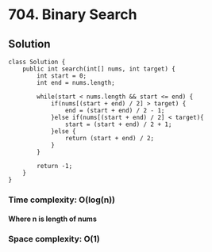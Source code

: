 # 704. Binary Search
## Solution
```
class Solution {
    public int search(int[] nums, int target) {
        int start = 0;
    	int end = nums.length;
    	
    	while(start < nums.length && start <= end) {
    		if(nums[(start + end) / 2] > target) {
    			end = (start + end) / 2 - 1;
    		}else if(nums[(start + end) / 2] < target){
    			start = (start + end) / 2 + 1;
    		}else {
    			return (start + end) / 2;
    		}
    	}
    	
        return -1;
    }
}
```
### Time complexity: O(log(n))
#### Where n is length of nums
### Space complexity: O(1)